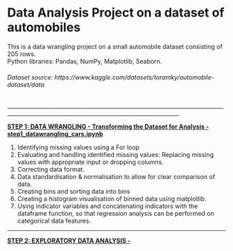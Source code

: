 # <b>Data Analysis Project on a dataset of automobiles</b>
This is a data wrangling project on a small automobile dataset consisting of 205 rows.<br>
Python libraries: Pandas, NumPy, Matplotlib, Seaborn.<br>
<h6><i>Dataset source: https://www.kaggle.com/datasets/toramky/automobile-dataset/data </i></h6>
____________________________________________________________________________________________________________________________________________
<p><b><u>STEP 1: DATA WRANGLING - Transforming the Dataset for Analysis - step1_datawrangling_cars.ipynb </u></b></p>

1. Identifying missing values using a For loop<br>
2. Evaluating and handling identified missing values: Replacing missing values with appropriate input or dropping columns.<br>
2. Correcting data format. <br>
3. Data standardisation & normalisation to allow for clear comparison of data.<br>
4. Creating bins and sorting data into bins<br>
5. Creating a histogram visualisation of binned data using matplotlib. <br>
6. Using indicator variables and concatenating indicators with the dataframe function, so that regression analysis can be performed on categorical data features.
____________________________________________________________________________________________________________________________________________
<p><b><u>STEP 2: EXPLORATORY DATA ANALYSIS -  </u></b></p>
